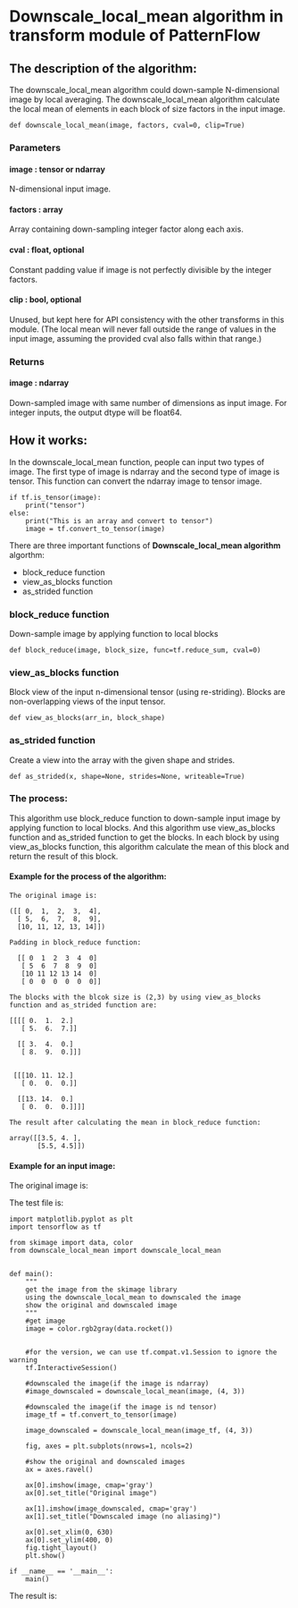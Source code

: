 # **Downscale_local_mean algorithm** in transform module of PatternFlow 

## **The description of the algorithm:**

The downscale_local_mean algorithm could down-sample N-dimensional image by local averaging.  The downscale_local_mean algorithm calculate the local mean of elements in each block of size factors in the input image.


```
def downscale_local_mean(image, factors, cval=0, clip=True)
```

### **Parameters**
#### image : tensor or ndarray
N-dimensional input image.
#### factors : array
Array containing down-sampling integer factor along each axis.
#### cval : float, optional
Constant padding value if image is not perfectly divisible by the integer factors.
#### clip : bool, optional
Unused, but kept here for API consistency with the other transforms in this module. (The local mean will never fall outside the range of values in the input image, assuming the provided cval also falls within that range.)

### **Returns**
#### image : ndarray
Down-sampled image with same number of dimensions as input image. For integer inputs, the output dtype will be float64. 


## **How it works:**
In the downscale_local_mean function, people can input two types of image. The first type of image is ndarray and the second type of image is tensor. This function can convert the ndarray image to tensor image.
```
if tf.is_tensor(image):
    print("tensor")
else:
    print("This is an array and convert to tensor")
    image = tf.convert_to_tensor(image)
```

There are three important functions of **Downscale_local_mean algorithm** algorthm:

* block_reduce function
* view_as_blocks function
* as_strided function

### **block_reduce function**
Down-sample image by applying function to local blocks
```
def block_reduce(image, block_size, func=tf.reduce_sum, cval=0)
```

### **view_as_blocks function**
Block view of the input n-dimensional tensor (using re-striding). 
Blocks are non-overlapping views of the input tensor. 

```
def view_as_blocks(arr_in, block_shape)
```

### **as_strided function**
Create a view into the array with the given shape and strides. 

```
def as_strided(x, shape=None, strides=None, writeable=True)
```


### **The process:**
This algorithm use block_reduce function to down-sample input image by applying function to local blocks. And this algorithm use view_as_blocks function and as_strided function to get the blocks. In each block by using view_as_blocks function, this algorithm calculate the mean of this block and return the result of this block.

#### Example for the process of the algorithm:
```
The original image is:

([[ 0,  1,  2,  3,  4],
  [ 5,  6,  7,  8,  9],
  [10, 11, 12, 13, 14]])

Padding in block_reduce function:

  [[ 0  1  2  3  4  0]
   [ 5  6  7  8  9  0]
   [10 11 12 13 14  0]
   [ 0  0  0  0  0  0]]

The blocks with the blcok size is (2,3) by using view_as_blocks function and as_strided function are:

[[[[ 0.  1.  2.]
   [ 5.  6.  7.]]

  [[ 3.  4.  0.]
   [ 8.  9.  0.]]]


 [[[10. 11. 12.]
   [ 0.  0.  0.]]

  [[13. 14.  0.]
   [ 0.  0.  0.]]]]

The result after calculating the mean in block_reduce function:

array([[3.5, 4. ],
       [5.5, 4.5]])

```

#### Example for an input image:
The original image is:

The test file is:

```
import matplotlib.pyplot as plt
import tensorflow as tf

from skimage import data, color
from downscale_local_mean import downscale_local_mean


def main():
    """
    get the image from the skimage library
    using the downscale_local_mean to downscaled the image
    show the original and downscaled image
    """
    #get image
    image = color.rgb2gray(data.rocket())
    

    #for the version, we can use tf.compat.v1.Session to ignore the warning 
    tf.InteractiveSession()

    #downscaled the image(if the image is ndarray)
    #image_downscaled = downscale_local_mean(image, (4, 3))

    #downscaled the image(if the image is nd tensor)
    image_tf = tf.convert_to_tensor(image)

    image_downscaled = downscale_local_mean(image_tf, (4, 3))

    fig, axes = plt.subplots(nrows=1, ncols=2)

    #show the original and downscaled images
    ax = axes.ravel()

    ax[0].imshow(image, cmap='gray')
    ax[0].set_title("Original image")

    ax[1].imshow(image_downscaled, cmap='gray')
    ax[1].set_title("Downscaled image (no aliasing)")

    ax[0].set_xlim(0, 630)
    ax[0].set_ylim(400, 0)
    fig.tight_layout()
    plt.show()

if __name__ == '__main__':
    main()

```

The result is:





